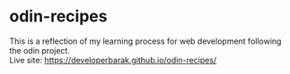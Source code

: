 # odin-recipes

This is a reflection of my learning process for web development following the odin project.  
Live site: https://developerbarak.github.io/odin-recipes/